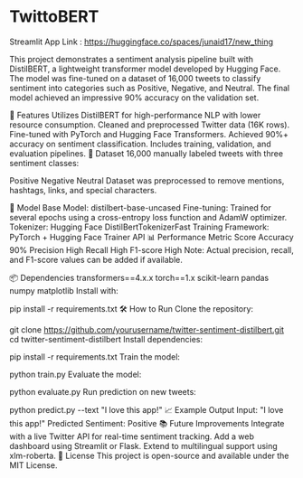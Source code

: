 # TwittoBERT

Streamlit App Link : https://huggingface.co/spaces/junaid17/new_thing

This project demonstrates a sentiment analysis pipeline built with DistilBERT, a lightweight transformer model developed by Hugging Face. The model was fine-tuned on a dataset of 16,000 tweets to classify sentiment into categories such as Positive, Negative, and Neutral. The final model achieved an impressive 90% accuracy on the validation set.

🚀 Features
Utilizes DistilBERT for high-performance NLP with lower resource consumption.
Cleaned and preprocessed Twitter data (16K rows).
Fine-tuned with PyTorch and Hugging Face Transformers.
Achieved 90%+ accuracy on sentiment classification.
Includes training, validation, and evaluation pipelines.
📁 Dataset
16,000 manually labeled tweets with three sentiment classes:

Positive
Negative
Neutral
Dataset was preprocessed to remove mentions, hashtags, links, and special characters.

🧠 Model
Base Model: distilbert-base-uncased
Fine-tuning: Trained for several epochs using a cross-entropy loss function and AdamW optimizer.
Tokenizer: Hugging Face DistilBertTokenizerFast
Training Framework: PyTorch + Hugging Face Trainer API
📊 Performance
Metric	Score
Accuracy	90%
Precision	High
Recall	High
F1-score	High
Note: Actual precision, recall, and F1-score values can be added if available.

📦 Dependencies
transformers==4.x.x
torch==1.x
scikit-learn
pandas
numpy
matplotlib
Install with:

pip install -r requirements.txt
🛠️ How to Run
Clone the repository:

git clone https://github.com/yourusername/twitter-sentiment-distilbert.git
cd twitter-sentiment-distilbert
Install dependencies:

pip install -r requirements.txt
Train the model:

python train.py
Evaluate the model:

python evaluate.py
Run prediction on new tweets:

python predict.py --text "I love this app!"
📈 Example Output
Input: "I love this app!"
Predicted Sentiment: Positive
📚 Future Improvements
Integrate with a live Twitter API for real-time sentiment tracking.
Add a web dashboard using Streamlit or Flask.
Extend to multilingual support using xlm-roberta.
📄 License
This project is open-source and available under the MIT License.
